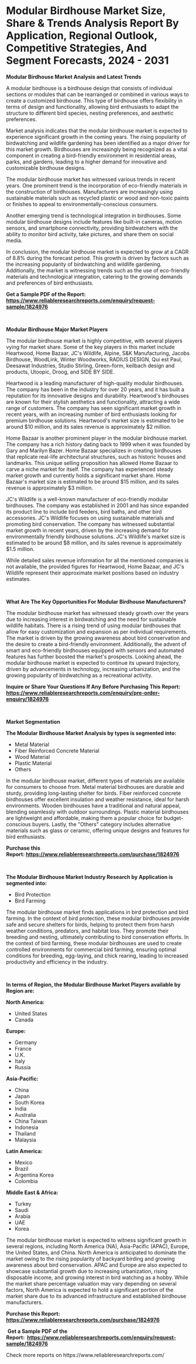<p><h1>Modular Birdhouse Market Size, Share & Trends Analysis Report By Application, Regional Outlook, Competitive Strategies, And Segment Forecasts, 2024 - 2031</h1></p><p><strong>Modular Birdhouse Market Analysis and Latest Trends</strong></p>
<p><p>A modular birdhouse is a birdhouse design that consists of individual sections or modules that can be rearranged or combined in various ways to create a customized birdhouse. This type of birdhouse offers flexibility in terms of design and functionality, allowing bird enthusiasts to adapt the structure to different bird species, nesting preferences, and aesthetic preferences.</p><p>Market analysis indicates that the modular birdhouse market is expected to experience significant growth in the coming years. The rising popularity of birdwatching and wildlife gardening has been identified as a major driver for this market growth. Birdhouses are increasingly being recognized as a vital component in creating a bird-friendly environment in residential areas, parks, and gardens, leading to a higher demand for innovative and customizable birdhouse designs.</p><p>The modular birdhouse market has witnessed various trends in recent years. One prominent trend is the incorporation of eco-friendly materials in the construction of birdhouses. Manufacturers are increasingly using sustainable materials such as recycled plastic or wood and non-toxic paints or finishes to appeal to environmentally-conscious consumers.</p><p>Another emerging trend is technological integration in birdhouses. Some modular birdhouse designs include features like built-in cameras, motion sensors, and smartphone connectivity, providing birdwatchers with the ability to monitor bird activity, take pictures, and share them on social media.</p><p>In conclusion, the modular birdhouse market is expected to grow at a CAGR of 8.8% during the forecast period. This growth is driven by factors such as the increasing popularity of birdwatching and wildlife gardening. Additionally, the market is witnessing trends such as the use of eco-friendly materials and technological integration, catering to the growing demands and preferences of bird enthusiasts.</p></p>
<p><strong>Get a Sample PDF of the Report:&nbsp; <a href="https://www.reliableresearchreports.com/enquiry/request-sample/1824976">https://www.reliableresearchreports.com/enquiry/request-sample/1824976</a></strong></p>
<p>&nbsp;</p>
<p><strong>Modular Birdhouse Major Market Players</strong></p>
<p><p>The modular birdhouse market is highly competitive, with several players vying for market share. Some of the key players in this market include Heartwood, Home Bazaar, JC's Wildlife, Alpine, S&K Manufacturing, Jacobs Birdhouse, WoodLink, Winter Woodworks, RADIUS DESIGN, Qui est Paul, Deesawat Industries, Studio Stirling, Green-form, keilbach design and products, Utoopic, Droog, and SIDE BY SIDE.</p><p>Heartwood is a leading manufacturer of high-quality modular birdhouses. The company has been in the industry for over 20 years, and it has built a reputation for its innovative designs and durability. Heartwood's birdhouses are known for their stylish aesthetics and functionality, attracting a wide range of customers. The company has seen significant market growth in recent years, with an increasing number of bird enthusiasts looking for premium birdhouse solutions. Heartwood's market size is estimated to be around $10 million, and its sales revenue is approximately $2 million.</p><p>Home Bazaar is another prominent player in the modular birdhouse market. The company has a rich history dating back to 1999 when it was founded by Gary and Marilyn Bazer. Home Bazaar specializes in creating birdhouses that replicate real-life architectural structures, such as historic houses and landmarks. This unique selling proposition has allowed Home Bazaar to carve a niche market for itself. The company has experienced steady market growth and currently holds a significant market share. Home Bazaar's market size is estimated to be around $15 million, and its sales revenue is approximately $3 million.</p><p>JC's Wildlife is a well-known manufacturer of eco-friendly modular birdhouses. The company was established in 2001 and has since expanded its product line to include bird feeders, bird baths, and other bird accessories. JC's Wildlife focuses on using sustainable materials and promoting bird conservation. The company has witnessed substantial market growth in recent years, driven by the increasing demand for environmentally friendly birdhouse solutions. JC's Wildlife's market size is estimated to be around $8 million, and its sales revenue is approximately $1.5 million.</p><p>While detailed sales revenue information for all the mentioned companies is not available, the provided figures for Heartwood, Home Bazaar, and JC's Wildlife represent their approximate market positions based on industry estimates.</p></p>
<p>&nbsp;</p>
<p><strong>What Are The Key Opportunities For Modular Birdhouse Manufacturers?</strong></p>
<p><p>The modular birdhouse market has witnessed steady growth over the years due to increasing interest in birdwatching and the need for sustainable wildlife habitats. There is a rising trend of using modular birdhouses that allow for easy customization and expansion as per individual requirements. The market is driven by the growing awareness about bird conservation and the desire to create a bird-friendly environment. Additionally, the advent of smart and eco-friendly birdhouses equipped with sensors and automated features has further boosted the market's prospects. Looking ahead, the modular birdhouse market is expected to continue its upward trajectory, driven by advancements in technology, increasing urbanization, and the growing popularity of birdwatching as a recreational activity.</p></p>
<p><strong>Inquire or Share Your Questions If Any Before Purchasing This Report: <a href="https://www.reliableresearchreports.com/enquiry/pre-order-enquiry/1824976">https://www.reliableresearchreports.com/enquiry/pre-order-enquiry/1824976</a></strong></p>
<p>&nbsp;</p>
<p><strong>Market Segmentation</strong></p>
<p><strong>The Modular Birdhouse Market Analysis by types is segmented into:</strong></p>
<p><ul><li>Metal Material</li><li>Fiber Reinforced Concrete Material</li><li>Wood Material</li><li>Plastic Material</li><li>Others</li></ul></p>
<p><p>In the modular birdhouse market, different types of materials are available for consumers to choose from. Metal material birdhouses are durable and sturdy, providing long-lasting shelter for birds. Fiber reinforced concrete birdhouses offer excellent insulation and weather resistance, ideal for harsh environments. Wooden birdhouses have a traditional and natural appeal, blending seamlessly with outdoor surroundings. Plastic material birdhouses are lightweight and affordable, making them a popular choice for budget-conscious buyers. Lastly, the "Others" category includes alternative materials such as glass or ceramic, offering unique designs and features for bird enthusiasts.</p></p>
<p><strong>Purchase this Report:&nbsp;<a href="https://www.reliableresearchreports.com/purchase/1824976">https://www.reliableresearchreports.com/purchase/1824976</a></strong></p>
<p>&nbsp;</p>
<p><strong>The Modular Birdhouse Market Industry Research by Application is segmented into:</strong></p>
<p><ul><li>Bird Protection</li><li>Bird Farming</li></ul></p>
<p><p>The modular birdhouse market finds applications in bird protection and bird farming. In the context of bird protection, these modular birdhouses provide safe and secure shelters for birds, helping to protect them from harsh weather conditions, predators, and habitat loss. They promote their breeding and nesting, ultimately contributing to bird conservation efforts. In the context of bird farming, these modular birdhouses are used to create controlled environments for commercial bird farming, ensuring optimal conditions for breeding, egg-laying, and chick rearing, leading to increased productivity and efficiency in the industry.</p></p>
<p>&nbsp;</p>
<p><strong>In terms of Region, the Modular Birdhouse Market Players available by Region are:</strong></p>
<p>
    <p> <strong> North America: </strong>
        <ul>
            <li>United States</li>
            <li>Canada</li>
        </ul>
        </p> 
    <p> <strong> Europe: </strong>
        <ul>
            <li>Germany</li>
            <li>France</li>
            <li>U.K.</li>
            <li>Italy</li>
            <li>Russia</li>
        </ul>
        </p> 
    <p> <strong> Asia-Pacific: </strong>
        <ul>
            <li>China</li>
            <li>Japan</li>
            <li>South Korea</li>
            <li>India</li>
            <li>Australia</li>
            <li>China Taiwan</li>
            <li>Indonesia</li>
            <li>Thailand</li>
            <li>Malaysia</li>
        </ul>
        </p> 
    <p> <strong> Latin America: </strong>
        <ul>
            <li>Mexico</li>
            <li>Brazil</li>
            <li>Argentina Korea</li>
            <li>Colombia</li>
        </ul>
        </p> 
    <p> <strong> Middle East & Africa: </strong>
        <ul>
            <li>Turkey</li>
            <li>Saudi</li>
            <li>Arabia</li>
            <li>UAE</li>
            <li>Korea</li>
        </ul>
    </p>
    </p>
<p><p>The modular birdhouse market is expected to witness significant growth in several regions, including North America (NA), Asia-Pacific (APAC), Europe, the United States, and China. North America is anticipated to dominate the market owing to the rising popularity of backyard birding and growing awareness about bird conservation. APAC and Europe are also expected to showcase substantial growth due to increasing urbanization, rising disposable income, and growing interest in bird watching as a hobby. While the market share percentage valuation may vary depending on several factors, North America is expected to hold a significant portion of the market share due to its advanced infrastructure and established birdhouse manufacturers.</p></p>
<p><strong>Purchase this Report: <a href="https://www.reliableresearchreports.com/purchase/1824976">https://www.reliableresearchreports.com/purchase/1824976</a></strong></p>
<p>&nbsp;<strong>Get a Sample PDF of the Report:&nbsp;&nbsp;<a href="https://www.reliableresearchreports.com/enquiry/request-sample/1824976">https://www.reliableresearchreports.com/enquiry/request-sample/1824976</a></strong></p>
<p><strong></strong></p>
<p>Check more reports on https://www.reliableresearchreports.com/</p>